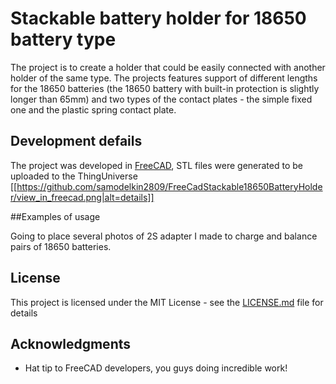 # Stackable battery holder for 18650 battery type

The project is to create a holder that could be easily connected with another holder of the same type. The projects features support of different lengths for the 18650 batteries (the 18650 battery with built-in protection is slightly longer than 65mm) and two types of the contact plates - the simple fixed one and the plastic spring contact plate.

## Development defails

The project was developed in [FreeCAD](https://www.freecadweb.org/), STL files were generated to be uploaded to the ThingUniverse
[[https://github.com/samodelkin2809/FreeCadStackable18650BatteryHolder/view_in_freecad.png|alt=details]]

##Examples of usage

Going to place several photos of 2S adapter I made to charge and balance pairs of 18650 batteries.

## License

This project is licensed under the MIT License - see the [LICENSE.md](LICENSE.md) file for details


## Acknowledgments

* Hat tip to FreeCAD developers, you guys doing incredible work!